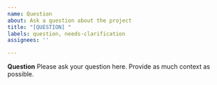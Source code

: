 ```yaml
---
name: Question
about: Ask a question about the project
title: "[QUESTION] "
labels: question, needs-clarification
assignees: ''

---
```


**Question**
Please ask your question here. Provide as much context as possible. 